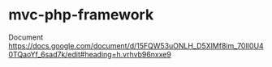 # mvc-php-framework
Document https://docs.google.com/document/d/15FQW53uONLH_D5XlMf8im_70lI0U40TQaoYf_6sad7k/edit#heading=h.vrhvb96nxxe9